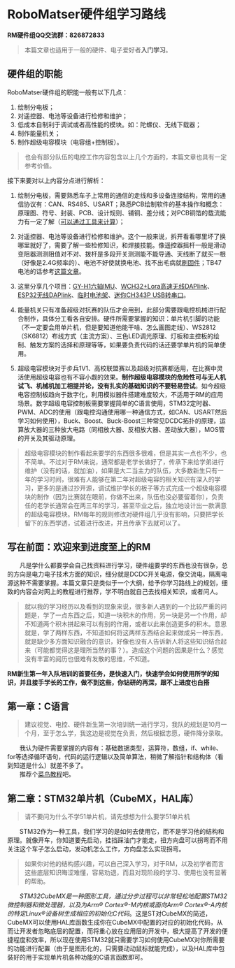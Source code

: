 # RoboMatser硬件组学习路线  
**RM硬件组QQ交流群：826872833**
> 本篇文章也适用于一般的硬件、电子爱好者**入门学习**。   

## 硬件组的职能
RoboMatser硬件组的职能一般有以下几点：  
  1. 绘制分电板；  
  2. 对遥控器、电池等设备进行检修和维护；  
  3. 低成本自制利于调试或者高性能的模块。如：陀螺仪、无线下载器；  
  4. 制作能量机关；  
  5. 制作超级电容模块（电容组+控制板）。    
> 也会有部分队伍的电控工作内容包含以上几个方面的，本篇文章也具有一定参考价值。  

接下来要对以上内容分点进行解析：  
  1. 绘制分电板，需要熟悉车子上常用的通信的走线和多设备连接结构，常用的通信协议有：CAN、RS485、USART；熟悉PCB绘制软件的基本操作和概念：原理图、符号、封装、PCB、设计规则、铺铜、差分线；对PCB铜箔的载流能力有一定了解（[可以通过工具来计算](https://eda365.com/article-12-1.html)）；

  2.  对遥控器、电池等设备进行检修和维护。这个一般来说，拆开看看哪里坏了换哪里就好了，需要了解一些检修知识，和焊接技能。像遥控器摇杆一般是滑动变阻器测测阻值对不对、拨杆是多段开关测测能不能导通、天线断了就买一根（好像是2.4G频率的）、电池不好使就换电池、找不出毛病就[刷固件](https://bbs.robomaster.com/forum.php?mod=viewthread&tid=7719&fromuid=69321)；TB47电池的话参考[这篇文章](https://bbs.robomaster.com/forum.php?mod=viewthread&tid=22598&fromuid=69321)。

  3. 这里分享几个项目：[GY-H1六轴IMU](https://github.com/Q1anWan/GY-H1)、[WCH32+Lora高速无线DAPlink](https://oshwhub.com/ylj2000/dap_hs_wl_v0-4)、[ESP32无线DAPlink](https://oshwhub.com/ylj2000/dap_hs_esp_open)、[临时电池架](https://oshwhub.com/rmqun-xing-zhan-dui-ying-jian-zu/dian-chi-jia-jin-shou-zhi-lian-jie-qi)、[迷你CH343P USB转串口](https://oshwhub.com/dontfreeze/mi-ni-ch340)。  

  4. 能量机关只有准备超级对抗赛的队伍才会用到，此部分需要跟电控机械进行配合制作，具体分工看各自安排。硬件所需要掌握的知识：单片机引脚的功能（不一定要会用单片机，但是要知道他能干啥、怎么画图走线）、WS2812（SK6812）布线方式（主流方案）、三色LED调光原理、灯板和主控板的绘制、触发方案的选择和原理等等，如果要负责代码的话还要学单片机的简单使用。  

  5. 超级电容模块对于步兵1V1、高校联盟赛以及超级对抗赛都适用，在比赛中灵活使用超级电容也有不容小觑的效果。**制作超级电容模块的危险性可与无人机试飞、机械机加工相提并论，没有扎实的基础知识的不要轻易尝试**。如今超级电容控制板趋向于数字化，利用模拟器件搭建难度较大，不适用于RM的应用场景。数字超级电容控制板需要掌握简单的C语言使用，STM32定时器、PWM、ADC的使用（跟电控沟通使用哪一种通信方式，如CAN、USART然后学习如何使用），Buck、Boost、Buck-Boost三种常见DCDC拓扑的原理，运算放大器的三种放大电路（同相放大器、反相放大器、差动放大器），MOS管的开关及其驱动原理。

> 超级电容模块的制作看起来要学的东西很多很难，但是其实一点也不少，也不简单。不过对于RM来说，通常都是老学长做好了，传承下来给学弟进行维护（没有的话，就加油），如果是大二当主力的队伍，大多数新生只有一年的学习时间，很难有人能够在第二年对超级电容的相关知识有深入的学习，更多的是通过抄开源，调试维护学长的板子等方式完成一个超级电容模块的制作（因为比赛就在眼前，你做不出来，队伍也没必要留着你），负责任的老学长通常会在两三年的学习，甚至毕业之后，独立地设计出一款满意的超级电容模块。RM每年的规则修改对硬件组几乎没有影响，只要把学长留下的东西学透，试着进行改进，并且传承下去就可以了。  

## 写在前面：欢迎来到进度至上的RM  

&emsp;&emsp;凡是学什么都要学会自己找资料进行学习，硬件组要学的东西也没有很杂，总的方向是电力电子技术方面的知识，细分就是DCDC开关电源，像交流电，隔离电源这种不需要掌握。本篇文章只是类似于一个大纲，给予你学习路线上的规划，细致的内容会对网上的教程进行推荐，学不明白就自己去找相关知识，或者问人。  

> 就以我的学习经历以及看到的现象来说，很多新人遇到的一个比较严重的问题是，学了一点东西之后，知道一块积木的作用，另一块是另一个作用，却不知道两个积木拼起来可以有别的作用，或者以此来创造更多的积木。意思就是，学了两样东西，不知道如何将这两样东西结合起来做成另一种东西，就是缺少多方面知识融合的意识，好像也没有人告诉新人将这些知识结合起来（可能都觉得这是理所当然的事？）。造成这个问题的因果是什么？感觉没有丰富的阅历也很难有发散的思维，不知道。

**RM新生第一年入队培训的首要任务，是快速入门，快速学会如何使用所学的知识，并且接手学长的工作，做不到这些，你钻研的再深，跟不上进度也白搭**
## 第一章：C语言
> 建议视觉、电控、硬件新生第一次培训统一进行学习，我队的规划是10月一个月，至于怎么学，我这边是视觉在负责，然后根据志愿，硬件降分录取。  

&emsp;&emsp;我认为硬件需要掌握的内容有：基础数据类型，运算符，数组，if、while、for等选择循环语句，代码的运行逻辑以及简单算法，稍微了解指针和结构体（看到知道是什么）就差不多了。  
&emsp;&emsp;推荐个[菜鸟教程](https://www.runoob.com/cprogramming/c-tutorial.html)吧。  

## 第二章：STM32单片机（CubeMX，HAL库）
> 请不要问为什么不学51单片机，请先想想为什么要学51单片机  

&emsp;&emsp;STM32作为一种工具，我们学习的是如何去使用它，而不是学习他的结构和原理。就像开车，你知道要先启动，挂挡踩油门才能走，扭方向盘可以拐弯而不用关注这个车子怎么启动，发动机怎么工作，方向盘怎么实现拐弯。  
> 如果你对他的结构感兴趣，可以自己深入学习，对于RM，以及初学者而言这些底层知识晦涩难懂，容易劝退，而且对现阶段的学习、使用也没有显著的帮助。  

&emsp;&emsp;*STM32CubeMX是一种图形工具，通过分步过程可以非常轻松地配置STM32微控制器和微处理器，以及为Arm® Cortex®-M内核或面向Arm® Cortex®-A内核的特定Linux®设备树生成相应的初始化C代码*。这是ST对CubeMX的简述，CubeMX可以使用HAL库函数生成你在CubeMX中配置的对应的初始化代码，从而让开发者忽略底层的配置，而将重心放在应用层的开发中，极大提高了开发的便捷程度和效率，所以现在使用STM32就只需要学习如何使用CubeMX对你所需要的功能进行配置（由于是图形化的，只需要动动鼠标就能完成），以及HAL库中包装好的用于实现单片机各种功能的C语言函数即可。  

